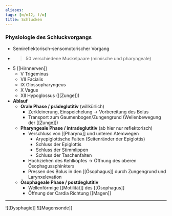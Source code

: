 ```yaml
---
aliases: 
tags: [m/m12, f/⚙️]
title: Schlucken
---
```

### Physiologie des Schluckvorgangs
- Semireflektorisch-sensomotorischer Vorgang
- >50 verschiedene Muskelpaare (mimische und pharyngeale)
- 5 [[Hirnnerven]]
    - V Trigeminus
    - VII Facialis
    - IX Glossopharyngeus
    - X Vagus
    - XII Hypoglossus ([[Zunge]])
- **Ablauf**
    - **Orale Phase / prädeglutitiv** (willkürlich)
        - Zerkleinerung, Einspeichelung → Vorbereitung des Bolus
        - Transport zum Gaumenbogen/Zungengrund (Wellenbewegung der [[Zunge]])
    - **Pharyngeale Phase / intradeglutitiv** (ab hier nur reflektorisch)
        - Verschluss von [[Pharynx]] und unteren Atemwegen
            - Aryepiglottische Falten (Seitenränder der Epiglottis)
            - Schluss der Epiglottis
            - Schluss der Stimmlippen
            - Schluss der Taschenfalten
        - Hochziehen des Kehlkopfes → Öffnung des oberen Ösophagussphinkters
        - Pressen des Bolus in den [[Ösophagus]] durch Zungengrund und Larynxelevation
    - **Ösophageale Phase / postdeglutitiv**
        - Wellenförmige [[Motilität]] des [[Ösophagus]]
        - Öffnung der Cardia Richtung [[Magen]]

---
![[Dysphagie]]
![[Magensonde]]